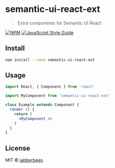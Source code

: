 # semantic-ui-react-ext

> Extra components for Semantic UI React

[![NPM](https://img.shields.io/npm/v/semantic-ui-react-ext.svg)](https://www.npmjs.com/package/semantic-ui-react-ext) [![JavaScript Style Guide](https://img.shields.io/badge/code_style-standard-brightgreen.svg)](https://standardjs.com)

## Install

```bash
npm install --save semantic-ui-react-ext
```

## Usage

```jsx
import React, { Component } from 'react'

import MyComponent from 'semantic-ui-react-ext'

class Example extends Component {
  render () {
    return (
      <MyComponent />
    )
  }
}
```

## License

MIT © [jabberbees](https://github.com/jabberbees)
